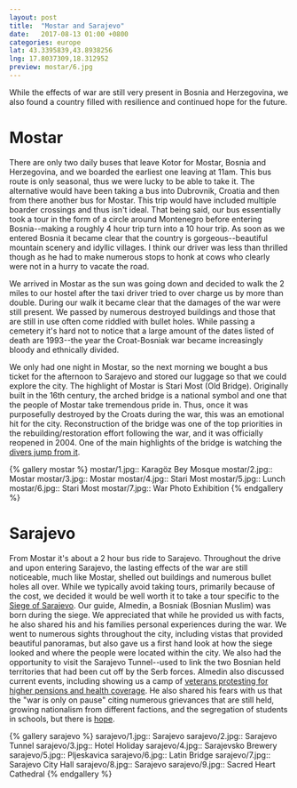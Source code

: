 ```yaml
---
layout: post
title:  "Mostar and Sarajevo"
date:   2017-08-13 01:00 +0800
categories: europe
lat: 43.3395839,43.8938256
lng: 17.8037309,18.312952
preview: mostar/6.jpg
---
```


While the effects of war are still very present in Bosnia and Herzegovina, we also found a country filled with resilience and continued hope for the future.

<!--more-->

# Mostar

There are only two daily buses that leave Kotor for Mostar, Bosnia and Herzegovina, and we boarded the earliest one leaving at 11am. This bus route is only seasonal, thus we were lucky to be able
to take it. The alternative would have been taking a bus into Dubrovnik, Croatia and then from there another bus for Mostar. This trip would have included multiple boarder crossings and thus isn't
ideal. That being said, our bus essentially took a tour in the form of a circle around Montenegro before entering Bosnia--making a roughly 4 hour trip turn into a 10 hour trip. As soon as we
entered Bosnia it became clear that the country is gorgeous--beautiful mountain scenery and idyllic villages. I think our driver was less than thrilled though as he had to make numerous stops
to honk at cows who clearly were not in a hurry to vacate the road.

We arrived in Mostar as the sun was going down and decided to walk the 2 miles to our hostel after the taxi driver tried to over charge us by more than double. During our walk it became clear that
the damages of the war were still present. We passed by numerous destroyed buildings and those that are still in use often come riddled with bullet holes. While passing a cemetery it's hard not to
notice that a large amount of the dates listed of death are 1993--the year the Croat-Bosniak war became increasingly bloody and ethnically divided.

We only had one night in Mostar, so the next morning we bought a bus ticket for the afternoon to Sarajevo and stored our luggage so that we could explore the city. The highlight of Mostar is
Stari Most (Old Bridge). Originally built in the 16th century, the arched bridge is a national symbol and one that the people of Mostar take tremendous pride in. Thus, once it was purposefully
destroyed by the Croats during the war, this was an emotional hit for the city. Reconstruction of the bridge was one of the top priorities in the rebuilding/restoration effort following the war,
and it was officially reopened in 2004. One of the main highlights of the bridge is watching the [divers jump from it](https://www.vice.com/en_us/article/nn9kz8/the-bridge-divers-of-bosnia).

{% gallery mostar %}
mostar/1.jpg:: Karagöz Bey Mosque
mostar/2.jpg:: Mostar
mostar/3.jpg:: Mostar
mostar/4.jpg:: Stari Most
mostar/5.jpg:: Lunch
mostar/6.jpg:: Stari Most
mostar/7.jpg:: War Photo Exhibition
{% endgallery %}

# Sarajevo

From Mostar it's about a 2 hour bus ride to Sarajevo. Throughout the drive and upon entering Sarajevo, the lasting effects of the war are still noticeable, much like Mostar, shelled out buildings and numerous
bullet holes all over. While we typically avoid taking tours, primarily because of the cost, we decided it would be well worth it to take a tour specific to the
[Siege of Sarajevo](http://www.sarajevoinsider.com/tour-detail.php?id=26). Our guide, Almedin, a Bosniak (Bosnian Muslim) was born during the siege. We appreciated that while he provided us with
facts, he also shared his and his families personal experiences during the war. We went to numerous sights throughout the city, including vistas that provided beautiful panoramas, but also gave us
a first hand look at how the siege looked and where the people were located within the city. We also had the opportunity to visit the Sarajevo Tunnel--used to link the two Bosnian held territories
that had been cut off by the Serb forces. Almedin also discussed current events, including showing us a camp of
[veterans protesting for higher pensions and health coverage](http://www.balkaninsight.com/en/article/bosnian-capital-braces-for-new-veterans-protests-06-14-2017). He also shared his fears with us
that the "war is only on pause" citing numerous grievances that are still held, growing nationalism from different factions, and the segregation of students in schools, but there is
[hope](http://www.bbc.com/news/world-europe-40352486).

{% gallery sarajevo %}
sarajevo/1.jpg:: Sarajevo
sarajevo/2.jpg:: Sarajevo Tunnel
sarajevo/3.jpg:: Hotel Holiday
sarajevo/4.jpg:: Sarajevsko Brewery
sarajevo/5.jpg:: Pljeskavica
sarajevo/6.jpg:: Latin Bridge
sarajevo/7.jpg:: Sarajevo City Hall
sarajevo/8.jpg:: Sarajevo
sarajevo/9.jpg:: Sacred Heart Cathedral
{% endgallery %}